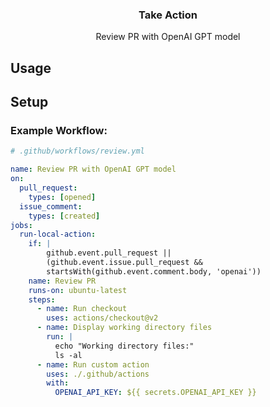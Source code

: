 <h3 align="center">Take Action</h3>
<p align="center">Review PR with OpenAI GPT model<p>

## Usage

## Setup

### Example Workflow:

```yaml
# .github/workflows/review.yml

name: Review PR with OpenAI GPT model
on:
  pull_request:
    types: [opened]
  issue_comment:
    types: [created]
jobs:
  run-local-action:
    if: |
        github.event.pull_request ||
        (github.event.issue.pull_request &&
        startsWith(github.event.comment.body, 'openai'))
    name: Review PR
    runs-on: ubuntu-latest
    steps:
      - name: Run checkout
        uses: actions/checkout@v2
      - name: Display working directory files
        run: |
          echo "Working directory files:"
          ls -al
      - name: Run custom action
        uses: ./.github/actions
        with:
          OPENAI_API_KEY: ${{ secrets.OPENAI_API_KEY }}